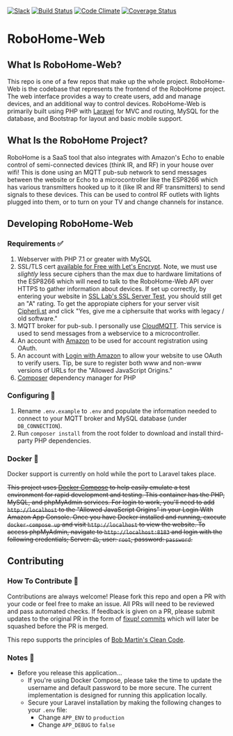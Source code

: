 [![Slack](https://robohome-slackin.herokuapp.com/badge.svg)](https://robohome-slackin.herokuapp.com)
[![Build Status](https://travis-ci.org/dbudwin/RoboHome-Web.svg?branch=master)](https://travis-ci.org/dbudwin/RoboHome-Web)
[![Code Climate](https://codeclimate.com/github/dbudwin/RoboHome-Web/badges/gpa.svg)](https://codeclimate.com/github/dbudwin/RoboHome-Web)
[![Coverage Status](https://coveralls.io/repos/github/dbudwin/RoboHome-Web/badge.svg)](https://coveralls.io/github/dbudwin/RoboHome-Web)

# RoboHome-Web

## What Is RoboHome-Web?

This repo is one of a few repos that make up the whole project.  RoboHome-Web is the codebase that represents the frontend of the RoboHome project.  The web interface provides a way to create users, add and manage devices, and an additional way to control devices.  RoboHome-Web is primarily built using PHP with [Laravel](https://laravel.com/) for MVC and routing, MySQL for the database, and Bootstrap for layout and basic mobile support.

## What Is the RoboHome Project?

RoboHome is a SaaS tool that also integrates with Amazon's Echo to enable control of semi-connected devices (think IR, and RF) in your house over wifi! This is done using an MQTT pub-sub network to send messages between the website or Echo to a microcontroller like the ESP8266 which has various transmitters hooked up to it (like IR and RF transmitters) to send signals to these devices. This can be used to control RF outlets with lights plugged into them, or to turn on your TV and change channels for instance.

## Developing RoboHome-Web

### Requirements :white_check_mark:

1. Webserver with PHP 7.1 or greater with MySQL
2. SSL/TLS cert [available for Free with Let's Encrypt](https://www.letsencrypt.org/).  Note, we must use _slightly_ less secure ciphers than the max due to hardware limitations of the ESP8266 which will need to talk to the RoboHome-Web API over HTTPS to gather information about devices.  If set up correctly, by entering your website in [SSL Lab's SSL Server Test](https://www.ssllabs.com/ssltest/index.html), you should still get an "A" rating.  To get the appropiate ciphers for your server visit [Cipherli.st](https://cipherli.st/) and click "Yes, give me a ciphersuite that works with legacy / old software."
2. MQTT broker for pub-sub. I personally use [CloudMQTT](https://www.cloudmqtt.com/). This service is used to send messages from a webservice to a microcontroller.
3. An account with [Amazon](https://www.amazon.com/) to be used for account registration using OAuth.
4. An account with [Login with Amazon](https://login.amazon.com/) to allow your website to use OAuth to verify users.  Tip, be sure to register both www and non-www versions of URLs for the "Allowed JavaScript Origins."
5. [Composer](https://getcomposer.org/) dependency manager for PHP

### Configuring :wrench:

1. Rename `.env.example` to `.env` and populate the information needed to connect to your MQTT broker and MySQL database (under `DB_CONNECTION`).
2. Run `composer install` from the root folder to download and install third-party PHP dependencies.

### Docker :whale2:

Docker support is currently on hold while the port to Laravel takes place.

~~This project uses [Docker Compose](https://docs.docker.com/compose/) to help easily emulate a test environment for rapid development and testing.  This container has the PHP, MySQL, and phpMyAdmin services.  For login to work, you'll need to add `http://localhost` to the "Allowed JavaScript Origins" in your Login With Amazon App Console.  Once you have Docker installed and running, execute `docker-compose up` and visit `http://localhost` to view the website.  To access phpMyAdmin, navigate to `http://localhost:8183` and login with the following credentials; Server: `db`, user: `root`, password: `password`.~~

## Contributing

### How To Contribute :gift:

Contributions are always welcome!  Please fork this repo and open a PR with your code or feel free to make an issue.  All PRs will need to be reviewed and pass automated checks.  If feedback is given on a PR, please submit updates to the original PR in the form of [fixup! commits](https://robots.thoughtbot.com/autosquashing-git-commits) which will later be squashed before the PR is merged.

This repo supports the principles of [Bob Martin's Clean Code](http://www.goodreads.com/book/show/3735293-clean-code).

### Notes :notebook:

- Before you release this application...
    - If you're using Docker Compose, please take the time to update the username and default password to be more secure.  The current implementation is designed for running this application locally.
    - Secure your Laravel installation by making the following changes to your `.env` file:
        - Change `APP_ENV` to `production`
        - Change `APP_DEBUG` to `false`
